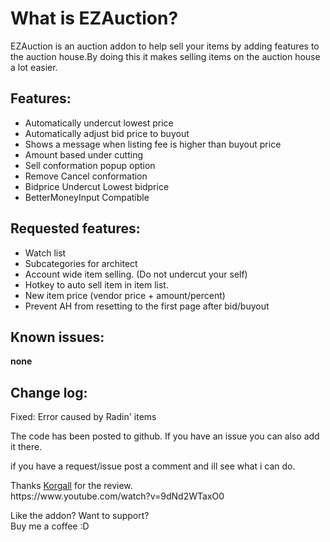 <h1><strong>What is EZAuction?</strong></h1>
<p>EZAuction is an auction addon to help sell your items by adding features to the auction house.By doing this it makes selling items on the auction house a lot easier.</p>
<h2><strong>Features:</strong></h2>
<ul>
<li>Automatically undercut lowest price</li>
<li>Automatically adjust bid price to buyout</li>
<li>Shows a message when listing fee is higher than buyout price</li>
<li>Amount based under cutting</li>
<li>Sell conformation popup option</li>
<li>Remove Cancel conformation</li>
<li>Bidprice Undercut Lowest bidprice</li>
<li><span data-mce-mark="1">BetterMoneyInput Compatible</span></li>
</ul>
<h2><strong>Requested features:</strong></h2>
<ul>
<li>Watch list</li>
<li>Subcategories for architect</li>
<li>Account wide item selling. (Do not undercut your self)</li>
<li>Hotkey to auto sell item in item list.</li>
<li>New item price (vendor price + amount/percent)</li>
<li>Prevent AH from resetting to the first page after bid/buyout</li>
</ul>
<h2><strong>Known issues:</strong></h2>
<p><strong>none&nbsp;</strong></p>
<h2><strong>Change log:</strong></h2>
<p><span data-mce-mark="1">Fixed: Error caused by Radin' items </span></p>
<p>The code has been posted to github. If you have an issue you can also add it there.</p>
<p><span data-mce-mark="1">if you have a request/issue post a comment and ill see what i can do.</span></p>
<p><span data-mce-mark="1">Thanks <a href="http://www.curse.com/users/Korgall">Korgall</a> for the review.<br />https://www.youtube.com/watch?v=9dNd2WTaxO0<br /></span></p>
<p>Like the addon? Want to support?<br />Buy me a coffee :D</p>